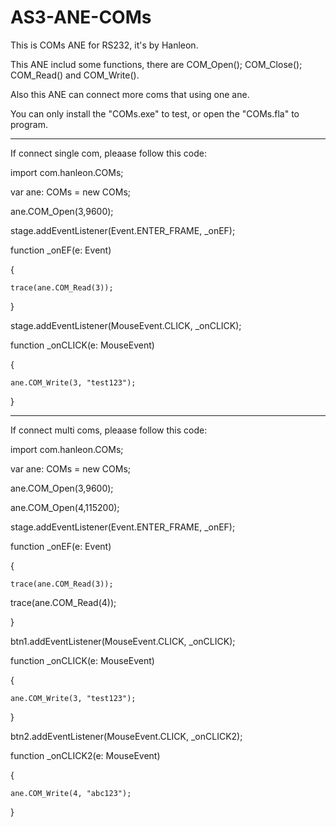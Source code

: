 # AS3-ANE-COMs
This is COMs ANE for RS232, it's by Hanleon.

This ANE includ some functions, there are COM_Open(); COM_Close(); COM_Read() and COM_Write().

Also this ANE can connect more coms that using one ane.

You can only install the "COMs.exe" to test, or open the "COMs.fla" to program.



-----------------------------------------------------------------------------

If connect single com, pleaase follow this code:



import com.hanleon.COMs;


var ane: COMs = new COMs;


ane.COM_Open(3,9600);


stage.addEventListener(Event.ENTER_FRAME, _onEF);


function _onEF(e: Event)

{
	
	trace(ane.COM_Read(3));

}


stage.addEventListener(MouseEvent.CLICK, _onCLICK);


function _onCLICK(e: MouseEvent)

{
	
	ane.COM_Write(3, "test123");

}



-----------------------------------------------------------------------------

If connect multi coms, pleaase follow this code:



import com.hanleon.COMs;


var ane: COMs = new COMs;


ane.COM_Open(3,9600);


ane.COM_Open(4,115200);


stage.addEventListener(Event.ENTER_FRAME, _onEF);


function _onEF(e: Event)

{
	
	trace(ane.COM_Read(3));

	
trace(ane.COM_Read(4));

}


btn1.addEventListener(MouseEvent.CLICK, _onCLICK);


function _onCLICK(e: MouseEvent)

{
	
	ane.COM_Write(3, "test123");

}


btn2.addEventListener(MouseEvent.CLICK, _onCLICK2);


function _onCLICK2(e: MouseEvent)

{
	
	ane.COM_Write(4, "abc123");

}
